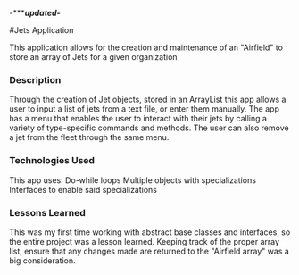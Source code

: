 -**********updated-*******


#Jets Application

This application allows for the creation and maintenance of an "Airfield" to store an array of Jets for a given organization

### Description
Through the creation of Jet objects, stored in an ArrayList this app allows a user to input a list of jets from a text file, or enter them manually. The app has a menu that enables the user to interact with their jets by calling a variety of type-specific commands and methods. The user can also remove a jet from the fleet through the same menu.

### Technologies Used
This app uses:
Do-while loops
Multiple objects with specializations
Interfaces to enable said specializations


### Lessons Learned
This was my first time working with abstract base classes and interfaces, so the entire project was a lesson learned. Keeping track of the proper array list, ensure that any changes made are returned to the "Airfield array" was a big consideration.
